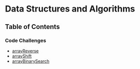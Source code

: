 # Data Structures and Algorithms

## Table of Contents
### Code Challenges
* [arrayReverse](code-challenges/arrayReverse/)
* [arrayShift](code-challenges/arrayShift/)
* [arrayBinarySearch](code-challenges/arrayBinarySearch/)
